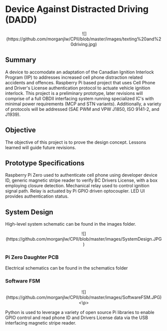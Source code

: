 # Device Against Distracted Driving (DADD)
<p align="center">
  <img/![](https://github.com/morganjlw/CPII/blob/master/images/dadd.png)>
  ![](https://github.com/morganjlw/CPII/blob/master/images/texting%20and%20driving.jpg)
</p>

## Summary
A device to accomodate an adaptation of the Canadian Ignition Interlock Program (IIP) to addresses increased cell phone distraction related accidents and offences. Raspberry Pi based project that uses Cell Phone and Driver's License authentication protocol to actuate vehicle ignition interlock. This project is a preliminary prototype, later revisions will comprise of a full OBDII interfacing system running specialized IC's with minimal power requirements (MCP and STN variants). Additionally, a variety of protocols will be addressed (SAE PWM and VPW J1850, ISO 9141-2, and J1939).

## Objective
The objective of this project is to prove the design concept. Lessons learned will guide future revisions. 

## Prototype Specifications
Raspberry Pi Zero used to authenticate cell phone using developer device ID, generic magnetic stripe reader to verify BC Drivers License, with a box employing closure detection. Mechanical relay used to control ignition signal path. Relay is actuated by Pi GPIO driven optocoupler. LED UI provides authentication status.

## System Design
High-level system schematic can be found in the images folder.
<p align="center">
![](https://github.com/morganjlw/CPII/blob/master/images/SystemDesign.JPG)
</p>

### Pi Zero Daughter PCB
Electrical schematics can be found in the schematics folder

### Software FSM
<p align="center">
![](https://github.com/morganjlw/CPII/blob/master/images/SoftwareFSM.JPG)
<\p>

Python is used to leverage a variety of open source Pi libraries to enable GPIO control and read phone ID and Drivers License data via the USB interfacing magnetic stripe reader.
